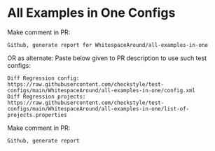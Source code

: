 # All Examples in One Configs
Make comment in PR:
```
Github, generate report for WhitespaceAround/all-examples-in-one
```
OR as alternate:
Paste below given to PR description to use such test configs:
```
Diff Regression config: https://raw.githubusercontent.com/checkstyle/test-configs/main/WhitespaceAround/all-examples-in-one/config.xml
Diff Regression projects: https://raw.githubusercontent.com/checkstyle/test-configs/main/WhitespaceAround/all-examples-in-one/list-of-projects.properties
```
Make comment in PR:
```
Github, generate report
```
